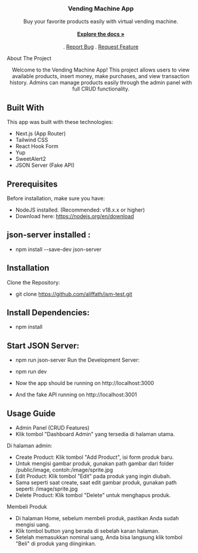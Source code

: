 <br/> <p align="center"> <a href="https://github.com/aliffath/jsm-test"> </a> <h3 align="center">Vending Machine App</h3> <p align="center"> Buy your favorite products easily with virtual vending machine. <br/> <br/> <a href="https://github.com/aliffath/jsm-test"><strong>Explore the docs »</strong></a> <br/> <br/> . <a href="https://github.com/aliffath/jsm-test/issues">Report Bug</a> . <a href="https://github.com/aliffath/jsm-test/issues">Request Feature</a> </p> </p>

About The Project

<p align="center"> Welcome to the Vending Machine App! This project allows users to view available products, insert money, make purchases, and view transaction history. Admins can manage products easily through the admin panel with full CRUD functionality. </p>

## Built With

This app was built with these technologies:

- Next.js (App Router)
- Tailwind CSS
- React Hook Form
- Yup
- SweetAlert2
- JSON Server (Fake API)

## Prerequisites

Before installation, make sure you have:

- NodeJS installed. (Recommended: v18.x.x or higher)
- Download here: https://nodejs.org/en/download

## json-server installed :

- npm install --save-dev json-server

## Installation

Clone the Repository:

- git clone https://github.com/aliffath/jsm-test.git

## Install Dependencies:

- npm install

## Start JSON Server:

- npm run json-server
  Run the Development Server:

- npm run dev
- Now the app should be running on http://localhost:3000
- And the fake API running on http://localhost:3001

## Usage Guide

- Admin Panel (CRUD Features)
- Klik tombol "Dashboard Admin" yang tersedia di halaman utama.

Di halaman admin:

- Create Product: Klik tombol "Add Product", isi form produk baru.
- Untuk mengisi gambar produk, gunakan path gambar dari folder /public/image, contoh:/image/sprite.jpg
- Edit Product: Klik tombol "Edit" pada produk yang ingin diubah.
- Sama seperti saat create, saat edit gambar produk, gunakan path seperti: /image/sprite.jpg
- Delete Product: Klik tombol "Delete" untuk menghapus produk.

Membeli Produk

- Di halaman Home, sebelum membeli produk, pastikan Anda sudah mengisi uang.
- Klik tombol button yang berada di sebelah kanan halaman.
- Setelah memasukkan nominal uang, Anda bisa langsung klik tombol "Beli" di produk yang diinginkan.
